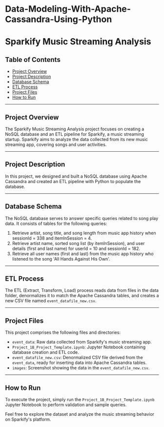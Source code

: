 # Data-Modeling-With-Apache-Cassandra-Using-Python
# Sparkify Music Streaming Analysis

## Table of Contents

- [Project Overview](#project-overview)
- [Project Description](#project-description)
- [Database Schema](#database-schema)
- [ETL Process](#etl-process)
- [Project Files](#project-files)
- [How to Run](#how-to-run)

---

## Project Overview

The Sparkify Music Streaming Analysis project focuses on creating a NoSQL database and an ETL pipeline for Sparkify, a music streaming startup. Sparkify aims to analyze the data collected from its new music streaming app, covering songs and user activities.

---

## Project Description

In this project, we designed and built a NoSQL database using Apache Cassandra and created an ETL pipeline with Python to populate the database.

---

## Database Schema

The NoSQL database serves to answer specific queries related to song play data. It consists of tables for the following queries:

1. Retrieve artist, song title, and song length from music app history when sessionId = 338 and itemInSession = 4.
2. Retrieve artist name, sorted song list (by itemInSession), and user details (first and last name) for userId = 10 and sessionId = 182.
3. Retrieve all user names (first and last) from the music app history who listened to the song 'All Hands Against His Own'.

---

## ETL Process

The ETL (Extract, Transform, Load) process reads data from files in the data folder, denormalizes it to match the Apache Cassandra tables, and creates a new CSV file named `event_datafile_new.csv`.

---

## Project Files

This project comprises the following files and directories:

- `event_data`: Raw data collected from Sparkify's music streaming app.
- `Project_1B_Project_Template.ipynb`: Jupyter Notebook containing database creation and ETL code.
- `event_datafile_new.csv`: Denormalized CSV file derived from the `event_data`, ready for inserting data into Apache Cassandra tables.
- `images`: Screenshot showing the data in the `event_datafile_new.csv`.

---

## How to Run

To execute the project, simply run the `Project_1B_Project_Template.ipynb` Jupyter Notebook to perform validation and sample queries.

Feel free to explore the dataset and analyze the music streaming behavior on Sparkify's platform.
